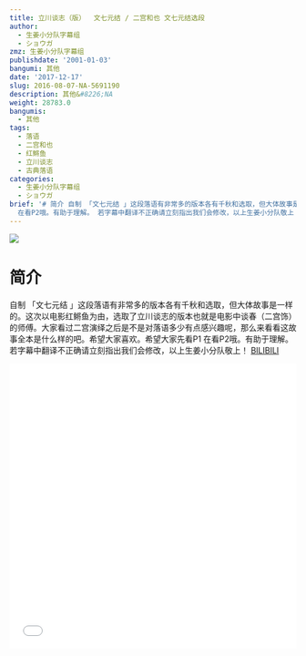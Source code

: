 ```yaml
---
title: 立川谈志（版）  文七元结 / 二宫和也 文七元结选段
author:
  - 生姜小分队字幕组
  - ショウガ
zmz: 生姜小分队字幕组
publishdate: '2001-01-03'
bangumi: 其他
date: '2017-12-17'
slug: 2016-08-07-NA-5691190
description: 其他&#8226;NA
weight: 28783.0
bangumis:
  - 其他
tags:
  - 落语
  - 二宫和也
  - 红鳉鱼
  - 立川谈志
  - 古典落语
categories:
  - 生姜小分队字幕组
  - ショウガ
brief: '# 简介 自制 「文七元结 」这段落语有非常多的版本各有千秋和选取，但大体故事是一样的。这次以电影红鳉鱼为由，选取了立川谈志的版本也就是电影中谈春（二宫饰）的师傅。大家看过二宫演绎之后是不是对落语多少有点感兴趣呢，那么来看看这故事全本是什么样的吧。希望大家喜欢。希望大家先看P1
  在看P2哦。有助于理解。 若字幕中翻译不正确请立刻指出我们会修改，以上生姜小分队敬上！'
---
```

![](https://i.imgur.com/znhH2wE.png)
# 简介  
自制 「文七元结 」这段落语有非常多的版本各有千秋和选取，但大体故事是一样的。这次以电影红鳉鱼为由，选取了立川谈志的版本也就是电影中谈春（二宫饰）的师傅。大家看过二宫演绎之后是不是对落语多少有点感兴趣呢，那么来看看这故事全本是什么样的吧。希望大家喜欢。希望大家先看P1 在看P2哦。有助于理解。
若字幕中翻译不正确请立刻指出我们会修改，以上生姜小分队敬上！ 
  [BILIBILI](https://www.bilibili.com/video/av5691190/)

<div class="vcontainer">  <iframe class="video" src="//www.bilibili.com/blackboard/player.html?aid=5691190" width="100%" height="500" frameborder="0" allowfullscreen="allowfullscreen"></iframe></div>
